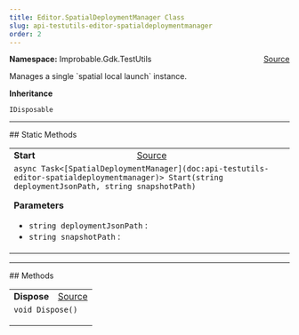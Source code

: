 ```yaml
---
title: Editor.SpatialDeploymentManager Class
slug: api-testutils-editor-spatialdeploymentmanager
order: 2
---
```


<p><b>Namespace:</b> Improbable.Gdk.TestUtils<span style="float: right"><a href="https://www.github.com/spatialos/gdk-for-unity/blob/0.3.3/workers/unity/Packages/io.improbable.gdk.testutils/Editor/SpatialDeploymentManager.cs/#L16">Source</a></span></p>

</p>


<p>Manages a single `spatial local launch` instance. </p>



</p>
<p><b>Inheritance</b></p>

<code>IDisposable</code>









</p>
<hr style="width:100%; border-top-color:#d8d8d8" />
## Static Methods


</p>


<table class="io-api-doc">    <tr>        <td class="io-api-doc-name"><a id="start-string-string"></a><b>Start</b></td>        <td class="io-api-doc-source"><a href="https://www.github.com/spatialos/gdk-for-unity/blob/0.3.3/workers/unity/Packages/io.improbable.gdk.testutils/Editor/SpatialDeploymentManager.cs/#L20">Source</a></td>    </tr>    <tr>        <td class="io-api-doc-content" colspan="2"><code>async Task&lt;[SpatialDeploymentManager](doc:api-testutils-editor-spatialdeploymentmanager)&gt; Start(string deploymentJsonPath, string snapshotPath)</code></p></p><b>Parameters</b><ul><li><code>string deploymentJsonPath</code> : </li><li><code>string snapshotPath</code> : </li></ul></td>    </tr></table>




</p>
<hr style="width:100%; border-top-color:#d8d8d8" />
## Methods


</p>


<table class="io-api-doc">    <tr>        <td class="io-api-doc-name"><a id="dispose"></a><b>Dispose</b></td>        <td class="io-api-doc-source"><a href="https://www.github.com/spatialos/gdk-for-unity/blob/0.3.3/workers/unity/Packages/io.improbable.gdk.testutils/Editor/SpatialDeploymentManager.cs/#L136">Source</a></td>    </tr>    <tr>        <td class="io-api-doc-content" colspan="2"><code>void Dispose()</code></p></td>    </tr></table>




